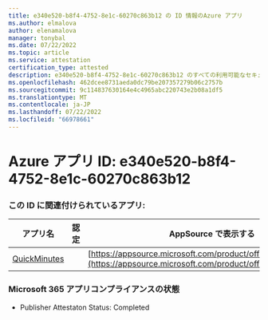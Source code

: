 ```yaml
---
title: e340e520-b8f4-4752-8e1c-60270c863b12 の ID 情報のAzure アプリ
ms.author: elmalova
author: elenamalova
manager: tonybal
ms.date: 07/22/2022
ms.topic: article
ms.service: attestation
certification_type: attested
description: e340e520-b8f4-4752-8e1c-60270c863b12 のすべての利用可能なセキュリティとコンプライアンス情報。
ms.openlocfilehash: 462dcee8731aeda0dc79be207357279b06c2757b
ms.sourcegitcommit: 9c114837630164e4c4965abc220743e2b08a1df5
ms.translationtype: MT
ms.contentlocale: ja-JP
ms.lasthandoff: 07/22/2022
ms.locfileid: "66978661"
---
```

# <a name="azure-app-id-e340e520-b8f4-4752-8e1c-60270c863b12"></a>Azure アプリ ID: e340e520-b8f4-4752-8e1c-60270c863b12


### <a name="apps-associated-with-this-id"></a>この ID に関連付けられているアプリ:
| **アプリ名** | **認定** | **AppSource で表示する** |
|--------------|---------------|-----------------------|
| [QuickMinutes](../forward/WA200004414.md) |  | [https://appsource.microsoft.com/product/office/WA200004414](https://appsource.microsoft.com/product/office/WA200004414) |

### <a name="microsoft-365-app-compliance-status"></a>Microsoft 365 アプリコンプライアンスの状態
- Publisher Attestaton Status: Completed
